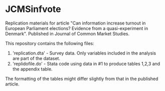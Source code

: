 # JCMSinfvote
Replication materials for article "Can information increase turnout in European Parliament elections? Evidence from a quasi-experiment in Denmark". Published in Journal of Common Market Studies.

This repository contains the following files:

1. 'replication.dta' - Survey data. Only variables included in the analysis are part of the dataset. 
2. 'replidofile.do' - Stata code using data in #1 to produce tables 1,2,3 and the appendix table.


The formatting of the tables might differ slightly from that in the published article.
